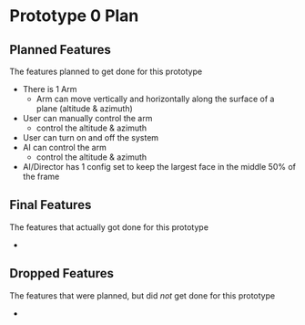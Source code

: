 # Prototype 0 Plan

## Planned Features
The features planned to get done for this prototype

- There is 1 Arm 
    - Arm can move vertically and horizontally along the surface of a plane (altitude & azimuth)
- User can manually control the arm
    - control the altitude & azimuth
- User can turn on and off the system
- AI can control the arm
    - control the altitude & azimuth
- AI/Director has 1 config set to keep the largest face in the middle 50% of the frame

## Final Features
The features that actually got done for this prototype 

- 

## Dropped Features
The features that were planned, but did *not* get done for this prototype

- 